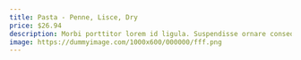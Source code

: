 ```yaml
---
title: Pasta - Penne, Lisce, Dry
price: $26.94
description: Morbi porttitor lorem id ligula. Suspendisse ornare consequat lectus. In est risus, auctor sed, tristique in, tempus sit amet, sem.
image: https://dummyimage.com/1000x600/000000/fff.png
---
```

